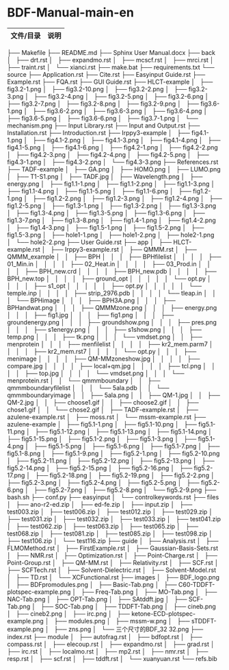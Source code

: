 # BDF-Manual-main-en

| 文件/目录 | 说明 |
|----------|------|
├── Makefile
├── README.md
├── Sphinx User Manual.docx
├── back
│   ├── drt.rst
│   ├── expandmo.rst
│   ├── mcscf.rst
│   ├── mrci.rst
│   ├── traint.rst
│   └── xianci.rst
├── make.bat
├── requirements.txt
└── source
    ├── Application.rst
    ├── Cite.rst
    ├── Easyinput Guide.rst
    ├── Example.rst
    ├── FQA.rst
    ├── GUI Guide.rst
    ├── HLCT-example
    │   ├── fig3.2-1.png
    │   ├── fig3.2-10.png
    │   ├── fig3.2-2.png
    │   ├── fig3.2-3.png
    │   ├── fig3.2-4.png
    │   ├── fig3.2-5.png
    │   ├── fig3.2-6.png
    │   ├── fig3.2-7.png
    │   ├── fig3.2-8.png
    │   ├── fig3.2-9.png
    │   ├── fig3.6-1.png
    │   ├── fig3.6-2.png
    │   ├── fig3.6-3.png
    │   ├── fig3.6-4.png
    │   ├── fig3.6-5.png
    │   ├── fig3.6-6.png
    │   ├── fig3.7-1.png
    │   └── mechanism.png
    ├── Input Library.rst
    ├── Input and Output.rst
    ├── Installation.rst
    ├── Introduction.rst
    ├── Irppy3-example
    │   ├── fig4.1-1.png
    │   ├── fig4.1-2.png
    │   ├── fig4.1-3.png
    │   ├── fig4.1-4.png
    │   ├── fig4.1-5.png
    │   ├── fig4.1-6.png
    │   ├── fig4.2-1.png
    │   ├── fig4.2-2.png
    │   ├── fig4.2-3.png
    │   ├── fig4.2-4.png
    │   ├── fig4.2-5.png
    │   ├── fig4.3-1.png
    │   ├── fig4.3-2.png
    │   └── fig4.3-3.png
    ├── References.rst
    ├── TADF-example
    │   ├── GA.png
    │   ├── HOMO.png
    │   ├── LUMO.png
    │   ├── T1-S1.png
    │   ├── TADF.jpg
    │   ├── Wavelength.png
    │   ├── energy.png
    │   ├── fig1.1-1.png
    │   ├── fig1.1-2.png
    │   ├── fig1.1-3.png
    │   ├── fig1.1-4.png
    │   ├── fig1.1-5.png
    │   ├── fig1.1-6.png
    │   ├── fig1.2-1.png
    │   ├── fig1.2-2.png
    │   ├── fig1.2-3.png
    │   ├── fig1.2-4.png
    │   ├── fig1.2-5.png
    │   ├── fig1.3-1.png
    │   ├── fig1.3-2.png
    │   ├── fig1.3-3.png
    │   ├── fig1.3-4.png
    │   ├── fig1.3-5.png
    │   ├── fig1.3-6.png
    │   ├── fig1.3-7.png
    │   ├── fig1.3-8.png
    │   ├── fig1.4-1.png
    │   ├── fig1.4-2.png
    │   ├── fig1.4-3.png
    │   ├── fig1.5-1.png
    │   ├── fig1.5-2.png
    │   ├── fig1.5-3.png
    │   ├── hole1-1.png
    │   ├── hole1-2.png
    │   ├── hole2-1.png
    │   └── hole2-2.png
    ├── User Guide.rst
    ├── app
    │   ├── HLCT-example.rst
    │   ├── Irppy3-example.rst
    │   ├── QMMM.rst
    │   ├── QMMM_example
    │   │   ├── BPH
    │   │   │   ├── BPHfilelist
    │   │   │   │   ├── 01_Min.in
    │   │   │   │   ├── 02_Heat.in
    │   │   │   │   ├── 03_Prod.in
    │   │   │   │   ├── BPH_new.crd
    │   │   │   │   ├── BPH_new.pdb
    │   │   │   │   ├── BPH_new.top
    │   │   │   │   ├── ground_opt
    │   │   │   │   │   └── opt.py
    │   │   │   │   ├── s1_opt
    │   │   │   │   │   ├── opt.py
    │   │   │   │   │   └── temple.inp
    │   │   │   │   ├── strip_2976.pdb
    │   │   │   │   └── tleap.in
    │   │   │   └── BPHimage
    │   │   │       ├── BPH3A.png
    │   │   │       ├── BPHandwat.png
    │   │   │       ├── QMMMzone.png
    │   │   │       ├── energy.png
    │   │   │       ├── fig1.jpg
    │   │   │       ├── fig1.png
    │   │   │       ├── groundenergy.png
    │   │   │       ├── groundshow.png
    │   │   │       ├── pres.png
    │   │   │       ├── s1energy.png
    │   │   │       ├── s1show.png
    │   │   │       ├── temp.png
    │   │   │       ├── tk.png
    │   │   │       └── vmdset.png
    │   │   ├── menprotein
    │   │   │   ├── menfilelist
    │   │   │   │   ├── kr2_mem.parm7
    │   │   │   │   ├── kr2_mem.rst7
    │   │   │   │   └── opt.py
    │   │   │   ├── menimage
    │   │   │   │   ├── QM-MMzoneshow.jpg
    │   │   │   │   ├── compare.jpg
    │   │   │   │   ├── local+qm.jpg
    │   │   │   │   ├── tcl.png
    │   │   │   │   ├── top.jpg
    │   │   │   │   └── vmdset.png
    │   │   │   └── menprotein.rst
    │   │   └── qmmmboundary
    │   │       ├── qmmmboundaryfilelist
    │   │       │   └── 5ala.pdb
    │   │       └── qmmmboundaryimage
    │   │           ├── 5ala.png
    │   │           ├── QM-1.jpg
    │   │           ├── QM-2.jpg
    │   │           ├── choose1.gif
    │   │           ├── choose2.gif
    │   │           ├── chose1.gif
    │   │           └── chose2.gif
    │   ├── TADF-example.rst
    │   ├── azulene-example.rst
    │   ├── moss.rst
    │   └── mssm-example.rst
    ├── azulene-example
    │   ├── fig5.1-1.png
    │   ├── fig5.1-10.png
    │   ├── fig5.1-11.png
    │   ├── fig5.1-12.png
    │   ├── fig5.1-13.png
    │   ├── fig5.1-14.png
    │   ├── fig5.1-15.png
    │   ├── fig5.1-2.png
    │   ├── fig5.1-3.png
    │   ├── fig5.1-4.png
    │   ├── fig5.1-5.png
    │   ├── fig5.1-6.png
    │   ├── fig5.1-7.png
    │   ├── fig5.1-8.png
    │   ├── fig5.1-9.png
    │   ├── fig5.2-1.png
    │   ├── fig5.2-10.png
    │   ├── fig5.2-11.png
    │   ├── fig5.2-12.png
    │   ├── fig5.2-13.png
    │   ├── fig5.2-14.png
    │   ├── fig5.2-15.png
    │   ├── fig5.2-16.png
    │   ├── fig5.2-17.png
    │   ├── fig5.2-18.png
    │   ├── fig5.2-19.png
    │   ├── fig5.2-2.png
    │   ├── fig5.2-3.png
    │   ├── fig5.2-4.png
    │   ├── fig5.2-5.png
    │   ├── fig5.2-6.png
    │   ├── fig5.2-7.png
    │   ├── fig5.2-8.png
    │   └── fig5.2-9.png
    ├── bash.sh
    ├── conf.py
    ├── easyinput
    │   └── controlkeywords.rst
    ├── files
    │   ├── ano-r2-ed.zip
    │   ├── ed-fe.zip
    │   ├── input.zip
    │   ├── test003.zip
    │   ├── test006.zip
    │   ├── test012.zip
    │   ├── test029.zip
    │   ├── test031.zip
    │   ├── test032.zip
    │   ├── test033.zip
    │   ├── test041.zip
    │   ├── test062.zip
    │   ├── test063.zip
    │   ├── test065.zip
    │   ├── test068.zip
    │   ├── test081.zip
    │   ├── test085.zip
    │   ├── test098.zip
    │   ├── test106.zip
    │   └── test116.zip
    ├── guide
    │   ├── Analysis.rst
    │   ├── FLMOMethod.rst
    │   ├── FirstExample.rst
    │   ├── Gaussian-Basis-Sets.rst
    │   ├── NMR.rst
    │   ├── Optimization.rst
    │   ├── Point-Charge.rst
    │   ├── Point-Group.rst
    │   ├── QM-MM.rst
    │   ├── Relativity.rst
    │   ├── SCF.rst
    │   ├── SCFTech.rst
    │   ├── Solvent-Dielectric.rst
    │   ├── Solvent-Model.rst
    │   ├── TD.rst
    │   └── XCFunctional.rst
    ├── images
    │   ├── BDF_logo.png
    │   ├── BDFpromodules.png
    │   ├── Basic-Tab.png
    │   ├── C60-TDDFT-plotspec-example.png
    │   ├── Freq-Tab.png
    │   ├── MO-Tab.png
    │   ├── NAC-Tab.png
    │   ├── OPT-Tab.png
    │   ├── SAtddft.jpg
    │   ├── SCF-Tab.png
    │   ├── SOC-Tab.png
    │   ├── TDDFT-Tab.png
    │   ├── cineb.png
    │   ├── cineb2.png
    │   ├── irc.png
    │   ├── ketone-ECD-plotspec-example.png
    │   ├── modules.png
    │   ├── mssm-w.png
    │   ├── sTDDFT-example.png
    │   ├── zns.png
    │   └── 三个尺寸的BDF_32 32.png
    ├── index.rst
    ├── module
    │   ├── autofrag.rst
    │   ├── bdfopt.rst
    │   ├── compass.rst
    │   ├── elecoup.rst
    │   ├── expandmo.rst
    │   ├── grad.rst
    │   ├── irc.rst
    │   ├── localmo.rst
    │   ├── mp2.rst
    │   ├── nmr.rst
    │   ├── resp.rst
    │   ├── scf.rst
    │   ├── tddft.rst
    │   └── xuanyuan.rst
    └── refs.bib
